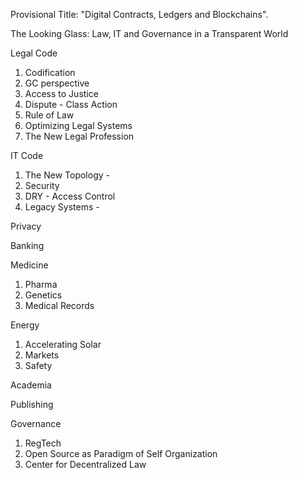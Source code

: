 Provisional Title:  "Digital Contracts, Ledgers and Blockchains".

The Looking Glass:  Law, IT and Governance in a Transparent World


Legal Code

1. Codification
2. GC perspective
3. Access to Justice
4. Dispute - Class Action
5. Rule of Law
6. Optimizing Legal Systems
7. The New Legal Profession


IT Code
1. The New Topology - 
2. Security
3. DRY -  Access Control
4. Legacy Systems - 



Privacy

Banking


Medicine
1. Pharma
2. Genetics
3. Medical Records


Energy
1.  Accelerating Solar
2.  Markets
3.  Safety


Academia

Publishing

Governance
1. RegTech
2. Open Source as Paradigm of Self Organization
3. Center for Decentralized Law


